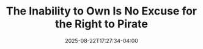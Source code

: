 ---
title: "The Inability to Own Is No Excuse for the Right to Pirate"
date: 2025-08-22T17:27:34-04:00
draft: true
tags: ["mini-essay", "technology", "philosophy"]
---